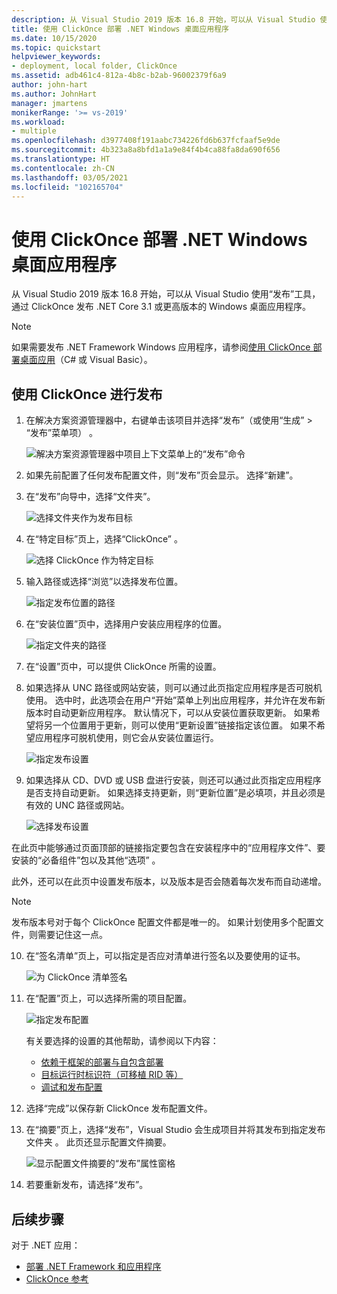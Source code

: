 ```yaml
---
description: 从 Visual Studio 2019 版本 16.8 开始，可以从 Visual Studio 使用“发布”工具，通过 ClickOnce 发布 .NET Core 3.1 或更高版本的 Windows 桌面应用程序。
title: 使用 ClickOnce 部署 .NET Windows 桌面应用程序
ms.date: 10/15/2020
ms.topic: quickstart
helpviewer_keywords:
- deployment, local folder, ClickOnce
ms.assetid: adb461c4-812a-4b8c-b2ab-96002379f6a9
author: john-hart
ms.author: JohnHart
manager: jmartens
monikerRange: '>= vs-2019'
ms.workload:
- multiple
ms.openlocfilehash: d3977408f191aabc734226fd6b637fcfaaf5e9de
ms.sourcegitcommit: 4b323a8a8bfd1a1a9e84f4b4ca88fa8da690f656
ms.translationtype: HT
ms.contentlocale: zh-CN
ms.lasthandoff: 03/05/2021
ms.locfileid: "102165704"
---
```

# <a name="deploy-a-net-windows-desktop-application-using-clickonce"></a>使用 ClickOnce 部署 .NET Windows 桌面应用程序

从 Visual Studio 2019 版本 16.8 开始，可以从 Visual Studio 使用“发布”工具，通过 ClickOnce 发布 .NET Core 3.1 或更高版本的 Windows 桌面应用程序。

> [!NOTE]
> 如果需要发布 .NET Framework Windows 应用程序，请参阅[使用 ClickOnce 部署桌面应用](how-to-publish-a-clickonce-application-using-the-publish-wizard.md)（C# 或 Visual Basic）。

## <a name="publishing-with-clickonce"></a>使用 ClickOnce 进行发布

1. 在解决方案资源管理器中，右键单击该项目并选择“发布”（或使用“生成” > “发布”菜单项）  。

    ![解决方案资源管理器中项目上下文菜单上的“发布”命令](../deployment/media/quickstart-clickonce-solution-explorer.png "选择发布")

1. 如果先前配置了任何发布配置文件，则“发布”页会显示。 选择“新建”。

1. 在“发布”向导中，选择“文件夹”。

    ![选择文件夹作为发布目标](../deployment/media/quickstart-clickonce-publish-folder-category.png "选择文件夹")

1. 在“特定目标”页上，选择“ClickOnce” 。

    ![选择 ClickOnce 作为特定目标](../deployment/media/quickstart-clickonce-publish-folder-target.png "选择 ClickOnce")

1. 输入路径或选择“浏览”以选择发布位置。

    ![指定发布位置的路径](../deployment/media/quickstart-clickonce-publish-location.png "输入路径")

1. 在“安装位置”页中，选择用户安装应用程序的位置。

    ![指定文件夹的路径](../deployment/media/quickstart-clickonce-install-location.png "选择安装位置")

1. 在“设置”页中，可以提供 ClickOnce 所需的设置。

1. 如果选择从 UNC 路径或网站安装，则可以通过此页指定应用程序是否可脱机使用。 选中时，此选项会在用户“开始”菜单上列出应用程序，并允许在发布新版本时自动更新应用程序。 默认情况下，可以从安装位置获取更新。  如果希望将另一个位置用于更新，则可以使用“更新设置”链接指定该位置。 如果不希望应用程序可脱机使用，则它会从安装位置运行。

    ![指定发布设置](../deployment/media/quickstart-clickonce-unc-settings.png "选择发布设置")

1. 如果选择从 CD、DVD 或 USB 盘进行安装，则还可以通过此页指定应用程序是否支持自动更新。 如果选择支持更新，则“更新位置”是必填项，并且必须是有效的 UNC 路径或网站。

    ![选择发布设置](../deployment/media/quickstart-clickonce-settings.png "选择发布设置")

在此页中能够通过页面顶部的链接指定要包含在安装程序中的“应用程序文件”、要安装的“必备组件”包以及其他“选项”  。

此外，还可以在此页中设置发布版本，以及版本是否会随着每次发布而自动递增。

> [!NOTE]
> 发布版本号对于每个 ClickOnce 配置文件都是唯一的。 如果计划使用多个配置文件，则需要记住这一点。

10. 在“签名清单”页上，可以指定是否应对清单进行签名以及要使用的证书。

    ![为 ClickOnce 清单签名](../deployment/media/quickstart-clickonce-sign-manifests.png)

1. 在“配置”页上，可以选择所需的项目配置。

     ![指定发布配置](../deployment/media/quickstart-clickonce-configuration.png)

    有关要选择的设置的其他帮助，请参阅以下内容：

    - [依赖于框架的部署与自包含部署](/dotnet/core/deploying/)
    - [目标运行时标识符（可移植 RID 等）](/dotnet/core/rid-catalog)
    - [调试和发布配置](../ide/understanding-build-configurations.md)

1. 选择“完成”以保存新 ClickOnce 发布配置文件。

1. 在“摘要”页上，选择“发布”，Visual Studio 会生成项目并将其发布到指定发布文件夹 。 此页还显示配置文件摘要。

    ![显示配置文件摘要的“发布”属性窗格](../deployment/media/quickstart-clickonce-summary.png)

1. 若要重新发布，请选择“发布”。

## <a name="next-steps"></a>后续步骤

对于 .NET 应用：

- [部署 .NET Framework 和应用程序](/dotnet/framework/deployment/)
- [ClickOnce 参考](clickonce-reference.md)
